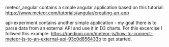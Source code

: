 meteor_angular contains a simple angular application 
based on this tutorial: https://www.meteor.com/tutorials/angular/creating-an-app

api-experiment contains another simple application - my goal there is to parse data from an external API and use it in D3 charts.
For this excercise I follwed this example: https://medium.com/meteor-js/how-to-connect-meteor-js-to-an-external-api-93c0d856433b to get started. 